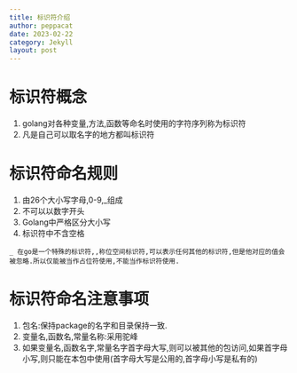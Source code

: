 ```yaml
---
title: 标识符介绍
author: peppacat
date: 2023-02-22
category: Jekyll
layout: post
---
```


# 标识符概念
1. golang对各种变量,方法,函数等命名时使用的字符序列称为标识符
2. 凡是自己可以取名字的地方都叫标识符

# 标识符命名规则
1. 由26个大小写字母,0-9,_组成
2. 不可以以数字开头
3. Golang中严格区分大小写
4. 标识符中不含空格
```
_ 在go是一个特殊的标识符,,称位空间标识符,可以表示任何其他的标识符,但是他对应的值会被忽略.所以仅能被当作占位符使用,不能当作标识符使用.
```
# 标识符命名注意事项
1. 包名:保持package的名字和目录保持一致.
2. 变量名,函数名,常量名称:采用驼峰
3. 如果变量名,函数名字,常量名字首字母大写,则可以被其他的包访问,如果首字母小写,则只能在本包中使用(首字母大写是公用的,首字母小写是私有的)